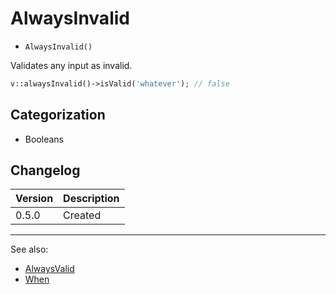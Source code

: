 # AlwaysInvalid

- `AlwaysInvalid()`

Validates any input as invalid.

```php
v::alwaysInvalid()->isValid('whatever'); // false
```

## Categorization

- Booleans

## Changelog

Version | Description
--------|-------------
  0.5.0 | Created

***
See also:

- [AlwaysValid](AlwaysValid.md)
- [When](When.md)
